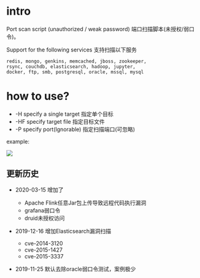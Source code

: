 # intro

Port scan script (unauthorized / weak password) 端口扫描脚本(未授权/弱口令)。

Support for the following services 支持扫描以下服务

```angular
redis, mongo, genkins, memcached, jboss, zookeeper, 
rsync, couchdb, elasticsearch, hadoop, jupyter,
docker, ftp, smb, postgresql, oracle, mssql, mysql
```

# how to use?

- -H specify a single target 指定单个目标
- -HF specify target file 指定目标文件
- -P specify port(Ignorable) 指定扫描端口(可忽略)

example:

![](https://github.com/saucer-man/unauth_scan/blob/master/doc/show.png)



## 更新历史

- 2020-03-15 增加了
    - Apache Flink任意Jar包上传导致远程代码执行漏洞
    - grafana弱口令
    - druid未授权访问

- 2019-12-16  增加Elasticsearch漏洞扫描
	- cve-2014-3120
	- cve-2015-1427
	- cve-2015-3337

- 2019-11-25 默认去除oracle弱口令测试，案例极少